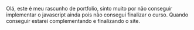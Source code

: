 Olá, este é meu rascunho de portfolio, sinto muito por não conseguir implementar o javascript ainda pois não consegui finalizar o curso. Quando conseguir estarei complementando e finalizando o site.

